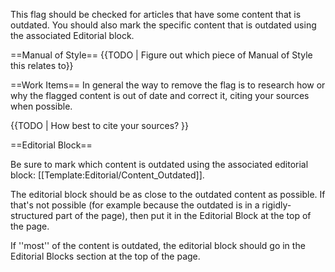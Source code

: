 This flag should be checked for articles that have some content that is outdated. You should also mark the specific content that is outdated using the associated Editorial block.

==Manual of Style==
{{TODO | Figure out which piece of Manual of Style this relates to}}

==Work Items==
In general the way to remove the flag is to research how or why the flagged content is out of date and correct it, citing your sources when possible.

{{TODO | How best to cite your sources? }}

==Editorial Block==

Be sure to mark which content is outdated using the associated editorial block: [[Template:Editorial/Content_Outdated]].

The editorial block should be as close to the outdated content as possible. If that's not possible (for example because the outdated is in a rigidly-structured part of the page), then put it in the Editorial Block at the top of the page.

If ''most'' of the content is outdated, the editorial block should go in the Editorial Blocks section at the top of the page.